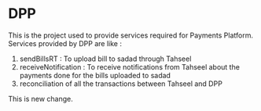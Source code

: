 # DPP
This is the project used to provide services required for Payments Platform.
Services provided by DPP are like :
  1. sendBillsRT : To upload bill to sadad through Tahseel
  2. receiveNotification : To receive notifications from Tahseel about the payments done for the bills uploaded to sadad
  3. reconciliation of all the transactions between Tahseel and DPP

This is new change.